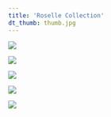 ```yaml
---
title: 'Roselle Collection'
dt_thumb: thumb.jpg
---
```


![](https://mir-s3-cdn-cf.behance.net/project_modules/1400/f1321c54370527.5958fa98a0f66.jpg)

![](https://mir-s3-cdn-cf.behance.net/project_modules/1400/8d105254370527.5958fa98a055c.jpg)

![](https://mir-s3-cdn-cf.behance.net/project_modules/1400/cf5e4254370527.5958fa98a194d.jpg)

![](https://mir-s3-cdn-cf.behance.net/project_modules/1400/960f8154370527.5958fa98a1435.jpg)

![](https://mir-s3-cdn-cf.behance.net/project_modules/1400/43506554370527.5958fa98a0aae.jpg)